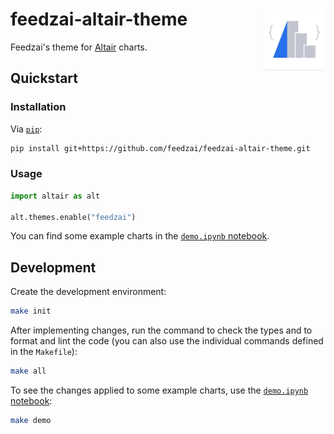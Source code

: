 # feedzai-altair-theme <img align="right" src="assets/logo.png" height="100"></img>

Feedzai's theme for [Altair](https://github.com/altair-viz/altair) charts.

## Quickstart

### Installation

Via [`pip`](https://github.com/pypa/pip):

```bash
pip install git+https://github.com/feedzai/feedzai-altair-theme.git
```

### Usage

```python
import altair as alt

alt.themes.enable("feedzai")
```

You can find some example charts in the [`demo.ipynb` notebook](demo.ipynb).

## Development

Create the development environment:

```bash
make init
```

After implementing changes, run the command to check the types and to format and lint the code (you can also use the individual commands defined in the `Makefile`):

```bash
make all
```

To see the changes applied to some example charts, use the [`demo.ipynb` notebook](demo.ipynb):

```bash
make demo
```
